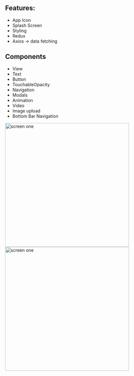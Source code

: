 ## Features:

- App Icon
- Splash Screen
- Styling
- Redux
- Axios -> data fetching

## Components

- View
- Text
- Button
- TouchableOpacity
- Navigation
- Modals
- Animation
- Video
- Image upload
- Bottom Bar Navigation

<img src="https://user-images.githubusercontent.com/48210765/131217103-497fdf13-e395-4047-9bab-ebaf6041070b.png" alt="screen one" width="400">
<img src="https://user-images.githubusercontent.com/48210765/131217169-435112cd-d669-4dd4-b37f-ad7bb4fea090.png" alt="screen one" width="400">
